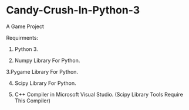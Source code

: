 # Candy-Crush-In-Python-3
A Game Project

Requirments:

1. Python 3. 

2. Numpy Library For Python.

3.Pygame Library For Python.

4. Scipy Library For Python.

5. C++ Compiler in Microsoft Visual Studio. (Scipy Library Tools Require This Compiler)
